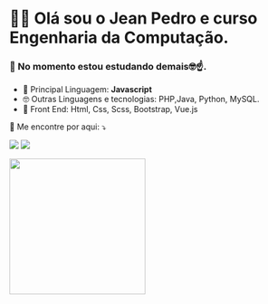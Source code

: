 

 # 👋🏾 Olá sou o Jean Pedro e curso **Engenharia da Computação**.<br>
 ### 📝 No momento estou estudando demais🤓☝.


  - 🦄 Principal Linguagem: <strong>Javascript</strong>
  - 🤓 Outras Linguagens e tecnologias: PHP,Java, Python, MySQL.
  - 👾 Front End: Html, Css, Scss, Bootstrap, Vue.js


<p align="left">
  💌 Me encontre por aqui: ⤵️
</p>

<p align="left">
  <a href="mailto:jeanjesuspedrobook@gmail.com" alt="Gmail">
  <img src="https://img.shields.io/badge/-Gmail-FF0000?style=flat-square&labelColor=FF0000&logo=gmail&logoColor=white&link=mailto:jeanjesuspedrobook@gmail.com" /></a>

  <a href="https://www.linkedin.com/in/jean-pedro-34435622" alt="Linkedin">
  <img src="https://img.shields.io/badge/-Linkedin-0e76a8?style=flat-square&logo=Linkedin&logoColor=white&link=https://www.linkedin.com/in/jean-pedro-344356225" /></a>


</p>  

<img height="240em" src="https://github-readme-stats.vercel.app/api/top-langs/?username=jeanaraga&layout=compact&langs_count=7&theme=dark"/>






 
<!---
Jeanaraga/Jeanaraga is a ✨ special ✨ repository because its `README.md` (this file) appears on your GitHub profile.
You can click the Preview link to take a look at your changes.
--->
